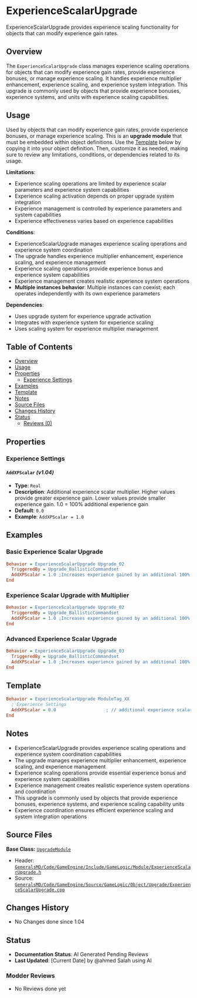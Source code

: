# ExperienceScalarUpgrade

ExperienceScalarUpgrade provides experience scaling functionality for objects that can modify experience gain rates.

## Overview

The `ExperienceScalarUpgrade` class manages experience scaling operations for objects that can modify experience gain rates, provide experience bonuses, or manage experience scaling. It handles experience multiplier enhancement, experience scaling, and experience system integration. This upgrade is commonly used by objects that provide experience bonuses, experience systems, and units with experience scaling capabilities.

## Usage

Used by objects that can modify experience gain rates, provide experience bonuses, or manage experience scaling. This is an **upgrade module** that must be embedded within object definitions. Use the [Template](#template) below by copying it into your object definition. Then, customize it as needed, making sure to review any limitations, conditions, or dependencies related to its usage.

**Limitations**:
- Experience scaling operations are limited by experience scalar parameters and experience system capabilities
- Experience scaling activation depends on proper upgrade system integration
- Experience management is controlled by experience parameters and system capabilities
- Experience effectiveness varies based on experience capabilities

**Conditions**:
- ExperienceScalarUpgrade manages experience scaling operations and experience system coordination
- The upgrade handles experience multiplier enhancement, experience scaling, and experience management
- Experience scaling operations provide experience bonus and experience system capabilities
- Experience management creates realistic experience system operations
- **Multiple instances behavior**: Multiple instances can coexist; each operates independently with its own experience parameters

**Dependencies**:
- Uses upgrade system for experience upgrade activation
- Integrates with experience system for experience scaling
- Uses scaling system for experience multiplier management

## Table of Contents

- [Overview](#overview)
- [Usage](#usage)
- [Properties](#properties)
  - [Experience Settings](#experience-settings)
- [Examples](#examples)
- [Template](#template)
- [Notes](#notes)
- [Source Files](#source-files)
- [Changes History](#changes-history)
- [Status](#status)
  - [Reviews (0)](#modder-reviews)

## Properties

### Experience Settings

#### `AddXPScalar` *(v1.04)*
- **Type**: `Real`
- **Description**: Additional experience scalar multiplier. Higher values provide greater experience gain. Lower values provide smaller experience gain. 1.0 = 100% additional experience gain
- **Default**: `0.0`
- **Example**: `AddXPScalar = 1.0`

## Examples

### Basic Experience Scalar Upgrade
```ini
Behavior = ExperienceScalarUpgrade Upgrade_02
  TriggeredBy = Upgrade_BallisticCommandset
  AddXPScalar = 1.0 ;Increases experience gained by an additional 100%
End
```

### Experience Scalar Upgrade with Multiplier
```ini
Behavior = ExperienceScalarUpgrade Upgrade_02
  TriggeredBy = Upgrade_BallisticCommandset
  AddXPScalar = 1.0 ;Increases experience gained by an additional 100%
End
```

### Advanced Experience Scalar Upgrade
```ini
Behavior = ExperienceScalarUpgrade Upgrade_03
  TriggeredBy = Upgrade_BallisticCommandset
  AddXPScalar = 1.0 ;Increases experience gained by an additional 100%
End
```

## Template

```ini
Behavior = ExperienceScalarUpgrade ModuleTag_XX
  ; Experience Settings
  AddXPScalar = 0.0                   ; // additional experience scalar multiplier *(v1.04)*
End
```

## Notes

- ExperienceScalarUpgrade provides experience scaling operations and experience system coordination capabilities
- The upgrade manages experience multiplier enhancement, experience scaling, and experience management
- Experience scaling operations provide essential experience bonus and experience system capabilities
- Experience management creates realistic experience system operations and coordination
- This upgrade is commonly used by objects that provide experience bonuses, experience systems, and experience scaling capability units
- Experience coordination ensures efficient experience scaling and system integration operations

## Source Files

**Base Class:** [`UpgradeModule`](../../GeneralsMD/Code/GameEngine/Include/GameLogic/Module/UpgradeModule.h)

- Header: [`GeneralsMD/Code/GameEngine/Include/GameLogic/Module/ExperienceScalarUpgrade.h`](../../GeneralsMD/Code/GameEngine/Include/GameLogic/Module/ExperienceScalarUpgrade.h)
- Source: [`GeneralsMD/Code/GameEngine/Source/GameLogic/Object/Upgrade/ExperienceScalarUpgrade.cpp`](../../GeneralsMD/Code/GameEngine/Source/GameLogic/Object/Upgrade/ExperienceScalarUpgrade.cpp)

## Changes History

- No Changes done since 1.04

## Status

- **Documentation Status**: AI Generated Pending Reviews 
- **Last Updated**: [Current Date] by @ahmed Salah using AI

### Modder Reviews 
- No Reviews done yet
